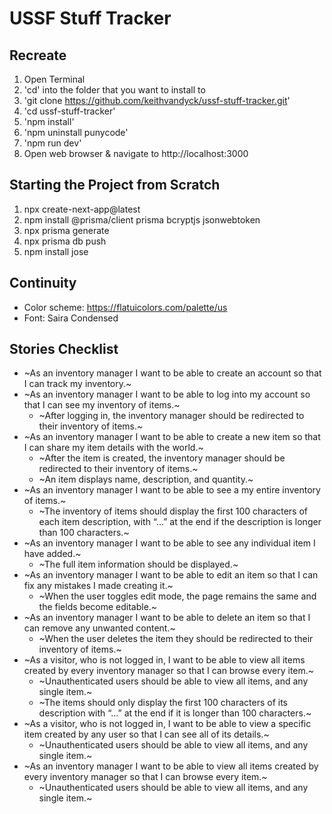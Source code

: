 # USSF Stuff Tracker

## Recreate
1. Open Terminal
2. 'cd' into the folder that you want to install to
3. 'git clone https://github.com/keithvandyck/ussf-stuff-tracker.git'
4. 'cd ussf-stuff-tracker'
5. 'npm install'
6. 'npm uninstall punycode'
7. 'npm run dev'
8. Open web browser & navigate to http://localhost:3000


## Starting the Project from Scratch
1. npx create-next-app@latest
2. npm install @prisma/client prisma bcryptjs jsonwebtoken
3. npx prisma generate
4. npx prisma db push
5. npm install jose

## Continuity
- Color scheme: https://flatuicolors.com/palette/us
- Font: Saira Condensed

## Stories Checklist
- ~As an inventory manager I want to be able to create an account so that I can track my inventory.~
- ~As an inventory manager I want to be able to log into my account so that I can see my inventory of items.~
  - ~After logging in, the inventory manager should be redirected to their inventory of items.~
- ~As an inventory manager I want to be able to create a new item so that I can share my item details with the world.~
  - ~After the item is created, the inventory manager should be redirected to their inventory of items.~
  - ~An item displays name, description, and quantity.~
- ~As an inventory manager I want to be able to see a my entire inventory of items.~
  - ~The inventory of items should display the first 100 characters of each item description, with “...” at the end if the description is longer than 100 characters.~
- ~As an inventory manager I want to be able to see any individual item I have added.~
  - ~The full item information should be displayed.~
- ~As an inventory manager I want to be able to edit an item so that I can fix any mistakes I made creating it.~
  - ~When the user toggles edit mode, the page remains the same and the fields become editable.~
- ~As an inventory manager I want to be able to delete an item so that I can remove any unwanted content.~
  - ~When the user deletes the item they should be redirected to their inventory of items.~
- ~As a visitor, who is not logged in, I want to be able to view all items created by every inventory manager so that I can browse every item.~
  - ~Unauthenticated users should be able to view all items, and any single item.~
  - ~The items should only display the first 100 characters of its description with “...” at the end if it is longer than 100 characters.~
- ~As a visitor, who is not logged in, I want to be able to view a specific item created by any user so that I can see all of its details.~
  - ~Unauthenticated users should be able to view all items, and any single item.~
- ~As an inventory manager I want to be able to view all items created by every inventory manager so that I can browse every item.~
  - ~Unauthenticated users should be able to view all items, and any single item.~
